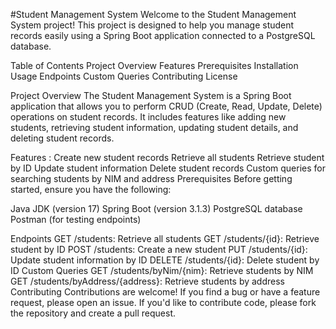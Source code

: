 #Student Management System 
Welcome to the Student Management System project! This project is designed to help you manage student records easily using a Spring Boot application connected to a PostgreSQL database.

Table of Contents Project Overview Features Prerequisites Installation Usage Endpoints Custom Queries Contributing License

Project Overview The Student Management System is a Spring Boot application that allows you to perform CRUD (Create, Read, Update, Delete) operations on student records. It includes features like adding new students, retrieving student information, updating student details, and deleting student records.

Features :
Create new student records Retrieve all students Retrieve student by ID Update student information Delete student records Custom queries for searching students by NIM and address Prerequisites Before getting started, ensure you have the following:

Java JDK (version 17) 
Spring Boot (version 3.1.3) 
PostgreSQL database Postman (for testing endpoints)

Endpoints
GET /students: Retrieve all students GET /students/{id}: Retrieve student by ID POST /students: 
Create a new student PUT /students/{id}: 
Update student information by ID DELETE /students/{id}: 
Delete student by ID 
Custom Queries GET /students/byNim/{nim}: 
Retrieve students by NIM GET /students/byAddress/{address}: 
Retrieve students by address Contributing Contributions are welcome! If you find a bug or have a feature request, please open an issue. If you'd like to contribute code, please fork the repository and create a pull request.
